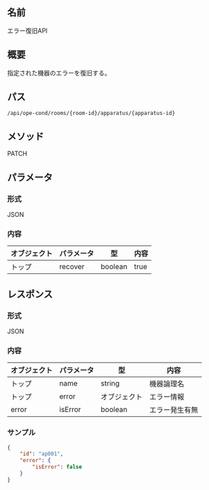 ## 名前
エラー復旧API

## 概要

指定された機器のエラーを復旧する。

## パス

`/api/ope-cond/rooms/{room-id}/apparatus/{apparatus-id}`

## メソッド

PATCH

## パラメータ

### 形式

JSON

### 内容

|オブジェクト|パラメータ|型|内容|
|--|--|--|--|
|トップ|recover|boolean|true|

## レスポンス

### 形式

JSON

### 内容

|オブジェクト|パラメータ|型|内容|
|--|--|--|--|
|トップ|name|string|機器論理名|
|トップ|error|オブジェクト|エラー情報|
|error|isError|boolean|エラー発生有無|

### サンプル
```json
{
    "id": "ap001",
    "error": {
        "isError": false
    }
}
```